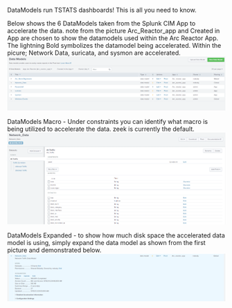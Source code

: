 DataModels run TSTATS dashboards! This is all you need to know.

Below shows the 6 DataModels taken from the Splunk CIM App to accelerate the data. note from the picture Arc_Reactor_app and Created in App are chosen to show the datamodels used within the Arc Reactor App. The lightning Bold symbolizes the datamodel being accelerated. Within the picure; Network Data, suricata, and sysmon are accelerated.  
![DataModels](https://github.com/InfinityWatch/Arc_Reactor_app/blob/main/pictures/Datamodels.PNG)

DataModels Macro - Under constraints you can identify what macro is being utilized to accelerate the data. zeek is currently the default.  
![DataModels Macro](https://github.com/InfinityWatch/Arc_Reactor_app/blob/main/pictures/Datamodels%20-%20macro%20to%20index%20and%20fields.PNG)

DataModels Expanded - to show how much disk space the accelerated data model is using, simply expand the data model as shown from the first picture and demonstrated below.  
![DataModels Size on Disk](https://github.com/InfinityWatch/Arc_Reactor_app/blob/main/pictures/Datamodels%20-%20Size%20on%20Disk.PNG)
